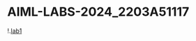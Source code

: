 # AIML-LABS-2024_2203A51117
!.[lab1](https://github.com/MDineshKarthik/AIML-LABS-2024/blob/main/Lab01_AIML.ipyn)
